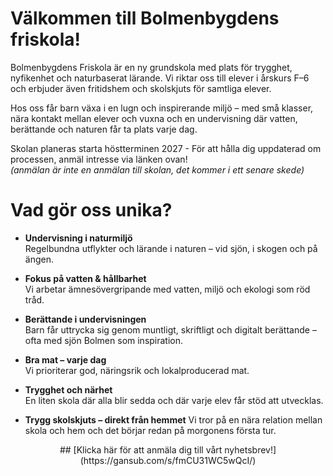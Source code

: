 ---
---

# Välkommen till Bolmenbygdens friskola!

Bolmenbygdens Friskola är en ny grundskola med plats för trygghet, nyfikenhet och naturbaserat lärande. Vi riktar oss till elever i årskurs F–6 och erbjuder även fritidshem och skolskjuts för samtliga elever.

Hos oss får barn växa i en lugn och inspirerande miljö – med små klasser, nära kontakt mellan elever och vuxna och en undervisning där vatten, berättande och naturen får ta plats varje dag.

Skolan planeras starta höstterminen 2027 - För att hålla dig uppdaterad om processen, anmäl intresse via länken ovan!  
*(anmälan är inte en anmälan till skolan, det kommer i ett senare skede)*

# Vad gör oss unika?
- **Undervisning i naturmiljö**    
    Regelbundna utflykter och lärande i naturen – vid sjön, i skogen och på ängen.

- **Fokus på vatten & hållbarhet**     
Vi arbetar ämnesövergripande med vatten, miljö och ekologi som röd tråd.

- **Berättande i undervisningen**    
Barn får uttrycka sig genom muntligt, skriftligt och digitalt berättande – ofta med sjön Bolmen som inspiration.

- **Bra mat – varje dag**    
Vi prioriterar god, näringsrik och lokalproducerad mat.

- **Trygghet och närhet**    
En liten skola där alla blir sedda och där varje elev får stöd att utvecklas.

- **Trygg skolskjuts – direkt från hemmet**
Vi tror på en nära relation mellan skola och hem och det börjar	redan på morgonens första tur.

<center>
 ## [Klicka här för att anmäla dig till vårt nyhetsbrev!](https://gansub.com/s/fmCU31WC5wQcI/)  
</center>







